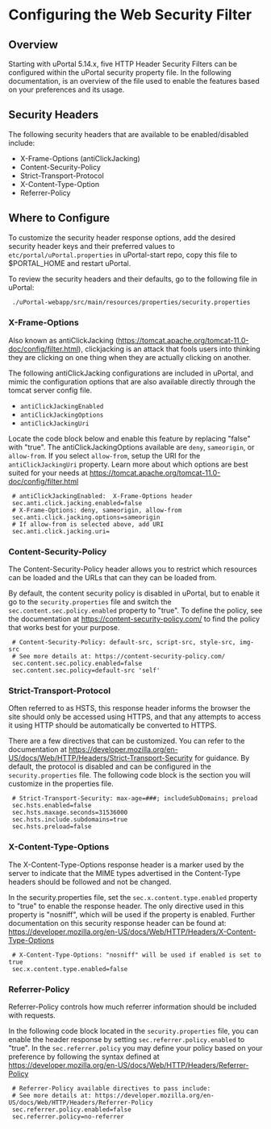 # Configuring the Web Security Filter

## Overview

Starting with uPortal 5.14.x, five HTTP Header Security Filters can be configured within the uPortal security property file. In the following documentation, is an overview of the file used to enable the features based on your preferences and its usage.

## Security Headers

The following security headers that are available to be enabled/disabled include:

* X-Frame-Options (antiClickJacking)
* Content-Security-Policy
* Strict-Transport-Protocol
* X-Content-Type-Option
* Referrer-Policy

## Where to Configure

To customize the security header response options, add the desired security header keys and their preferred values to `etc/portal/uPortal.properties` in uPortal-start repo, copy this file to $PORTAL_HOME and restart uPortal.

To review the security headers and their defaults, go to the following file in uPortal:

```bash
 ./uPortal-webapp/src/main/resources/properties/security.properties
```

### X-Frame-Options

Also known as antiClickJacking (https://tomcat.apache.org/tomcat-11.0-doc/config/filter.html), clickjacking is an attack that fools users into thinking they are clicking on one thing when they are actually clicking on another.

The following antiClickJacking configurations are included in uPortal, and mimic the configuration options that are also available directly through the tomcat server config file.

* `antiClickJackingEnabled`
* `antiClickJackingOptions`
* `antiClickJackingUri`

Locate the code block below and enable this feature by replacing "false" with "true". The antiClickJackingOptions available are `deny`, `sameorigin`, or `allow-from`. If you select `allow-from`, setup the URI for the `antiClickJackingUri` property. Learn more about which options are best suited for your needs at https://tomcat.apache.org/tomcat-11.0-doc/config/filter.html

```properties
 # antiClickJackingEnabled:  X-Frame-Options header
 sec.anti.click.jacking.enabled=false
 # X-Frame-Options: deny, sameorigin, allow-from
 sec.anti.click.jacking.options=sameorigin
 # If allow-from is selected above, add URI
 sec.anti.click.jacking.uri=
```

### Content-Security-Policy

The Content-Security-Policy header allows you to restrict which resources can be loaded and the URLs that can they can be loaded from.

By default, the content security policy is disabled in uPortal, but to enable it go to the `security.properties` file and switch the `sec.content.sec.policy.enabled` property to "true". To define the policy, see the documentation at https://content-security-policy.com/ to find the policy that works best for your purpose.

```properties
 # Content-Security-Policy: default-src, script-src, style-src, img-src
 # See more details at: https://content-security-policy.com/
 sec.content.sec.policy.enabled=false
 sec.content.sec.policy=default-src 'self'
```

### Strict-Transport-Protocol

Often referred to as HSTS, this response header informs the browser the site should only be accessed using HTTPS,
and that any attempts to access it using HTTP should be automatically be converted to HTTPS.

There are a few directives that can be customized. You can refer to the documentation at https://developer.mozilla.org/en-US/docs/Web/HTTP/Headers/Strict-Transport-Security for guidance. By default, the protocol is disabled and can be configured in the
`security.properties` file. The following code block is the section you will customize in the properties file.

```properties
 # Strict-Transport-Security: max-age=###; includeSubDomains; preload
 sec.hsts.enabled=false
 sec.hsts.maxage.seconds=31536000
 sec.hsts.include.subdomains=true
 sec.hsts.preload=false
```

### X-Content-Type-Options

The X-Content-Type-Options response header is a marker used by the server to indicate that the MIME types advertised in the
Content-Type headers should be followed and not be changed.

In the security.properties file, set the `sec.x.content.type.enabled` property to "true" to enable the response header. The only directive used in this property is "nosniff", which will be used if the property is enabled. Further documentation on this security response header can be found at: https://developer.mozilla.org/en-US/docs/Web/HTTP/Headers/X-Content-Type-Options

```plaintext
 # X-Content-Type-Options: "nosniff" will be used if enabled is set to true
 sec.x.content.type.enabled=false
```

### Referrer-Policy

Referrer-Policy controls how much referrer information should be included with requests.

In the following code block located in the `security.properties` file, you can enable the header response by setting
`sec.referrer.policy.enabled` to "true". In the `sec.referrer.policy` you may define your policy based on your preference by
following the syntax defined at https://developer.mozilla.org/en-US/docs/Web/HTTP/Headers/Referrer-Policy

```properties
 # Referrer-Policy available directives to pass include:
 # See more details at: https://developer.mozilla.org/en-US/docs/Web/HTTP/Headers/Referrer-Policy
 sec.referrer.policy.enabled=false
 sec.referrer.policy=no-referrer
```

